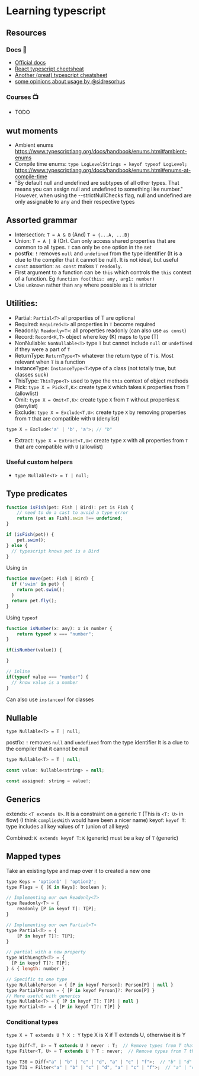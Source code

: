 # Learning typescript

## Resources

### Docs 📖

- [Official docs](https://www.typescriptlang.org/docs/handbook/basic-types.html)
- [React typescript cheetsheat](https://github.com/typescript-cheatsheets/react-typescript-cheatsheet)
- [Another (great) typescript cheatsheet](https://github.com/piotrwitek/react-redux-typescript-guide#react---type-definitions-cheatsheet)
- [some opinions about usage by @sidresorhus](https://github.com/sindresorhus/typescript-definition-style-guide)

### Courses 📺

- TODO

## wut moments

- Ambient enums https://www.typescriptlang.org/docs/handbook/enums.html#ambient-enums
- Compile time enums: `type LogLevelStrings = keyof typeof LogLevel;` https://www.typescriptlang.org/docs/handbook/enums.html#enums-at-compile-time
- "By default null and undefined are subtypes of all other types. That means you can assign null and undefined to something like number."
  However, when using the --strictNullChecks flag, null and undefined are only assignable to any and their respective types

## Assorted grammar

- Intersection: `T = A & B` (And) `T = {...A, ...B}`
- Union: `T = A | B` (Or). Can only access shared properties that are common to all types. `T` can only be one option in the set
- post**fix**: `!` removes `null` and `undefined` from the type identifier (It is a clue to the compiler that it cannot be null). It is not ideal, but useful
- `const` assertion: `as const` makes `T` `readonly`.
- First argument to a function can be `this` which controls the `this` context of a function. Eg `function foo(this: any, arg1: number)`
- Use `unknown` rather than `any` where possible as it is stricter

## Utilities:

- Partial: `Partial<T>` all properties of T are optional
- Required: `Required<T>` all properties in `T` become required
- Readonly: `Readonly<T>`: all properties readonly (can also use `as const`)
- Record: `Record<K,T>` object where key (K) maps to type (T)
- NonNullable: `NonNullable<T>` type `T` but cannot include `null` or `undefined` if they were a part of `T`
- ReturnType: `ReturnType<T>` whatever the return type of `T` is. Most relevant when `T` is a function
- InstanceType: `InstanceType<T>`type of a class (not totally true, but classes suck)
- ThisType: `ThisType<T>` used to type the `this` context of object methods
- Pick: `type X = Pick<T,K>`: create type `X` which takes `K` properties from `T` (allowlist)
- Omit: `type X = Omit<T,K>`: create type `X` from `T` without properties `K` (denylist)
- Exclude: `type X = Exclude<T,U>`: create type `X` by removing properties from `T` that are compatible with `U` (denylist)

```js
type X = Exclude<'a' | 'b', 'a'>; // "b"
```

- Extract: `type X = Extract<T,U>`: create type `X` with all properties from `T` that are compatible with `U` (allowlist)

### Useful custom helpers

- `type Nullable<T> = T | null;`

## Type predicates

```js
function isFish(pet: Fish | Bird): pet is Fish {
    // need to do a cast to avoid a type error
    return (pet as Fish).swim !== undefined;
}

if (isFish(pet)) {
    pet.swim();
} else {
  // typescript knows pet is a Bird
}
```

Using `in`

```js
function move(pet: Fish | Bird) {
  if ('swim' in pet) {
    return pet.swim();
  }
  return pet.fly();
}
```

Using `typeof`

```js
function isNumber(x: any): x is number {
    return typeof x === "number";
}

if(isNumber(value)) {

}

// inline
if(typeof value === "number") {
  // know value is a number
}
```

Can also use `instanceof` for classes

## Nullable

`type Nullable<T> = T | null;`

postfix: `!` removes `null` and `undefined` from the type identifier
It is a clue to the compiler that it cannot be null

```js
type Nullable<T> = T | null;

const value: Nullable<string> = null;

const assigned: string = value!;
```

## Generics

extends: `<T extends U>`. It is a constraint on a generic `T` (This is `<T: U>` in flow) (I think `compliesWith` would have been a nicer name)
keyof: `keyof T`: type includes all key values of `T` (union of all keys)

Combined: `K extends keyof T`: `K` (generic) must be a key of `T` (generic)

## Mapped types

Take an existing type and map over it to created a new one

```js
type Keys = 'option1' | 'option2';
type Flags = { [K in Keys]: boolean };
```

```js
// Implementing our own Readonly<T>
type Readonly<T> = {
    readonly [P in keyof T]: T[P];
}

// Implementing our own Partial<T>
type Partial<T> = {
    [P in keyof T]?: T[P];
}

// partial with a new property
type WithLength<T> = {
  [P in keyof T]?: T[P];
} & { length: number }
```

```js
// Specific to one type
type NullablePerson = { [P in keyof Person]: Person[P] | null }
type PartialPerson = { [P in keyof Person]?: Person[P] }
// More useful with generics
type Nullable<T> = { [P in keyof T]: T[P] | null }
type Partial<T> = { [P in keyof T]?: T[P] }
```

### Conditional types

`type X = T extends U ? X : Y`
type X is X if T extends U, otherwise it is Y

```js
type Diff<T, U> = T extends U ? never : T;  // Remove types from T that are assignable to U
type Filter<T, U> = T extends U ? T : never;  // Remove types from T that are not assignable to U

type T30 = Diff<"a" | "b" | "c" | "d", "a" | "c" | "f">;  // "b" | "d"
type T31 = Filter<"a" | "b" | "c" | "d", "a" | "c" | "f">;  // "a" | "c"
```
